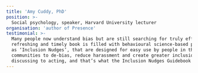 ```yaml
---
title: 'Amy Cuddy, PhD'
position: >-
  Social psychology, speaker, Harvard University lecturer
organisation: 'author of Presence'
testimonial: >-
  Many people now understand bias but are still searching for truly effective ways to reduce it. This 
  refreshing and timely book is filled with behavioural science-based practical examples, referred to 
  as ‘Inclusion Nudges’, that are designed for easy use by people in their organisations and 
  communities to de-bias, reduce harassment and create greater inclusion. It’s time to move from 
  discussing to acting, and that’s what the Inclusion Nudges Guidebook will help you to do.
---
```

